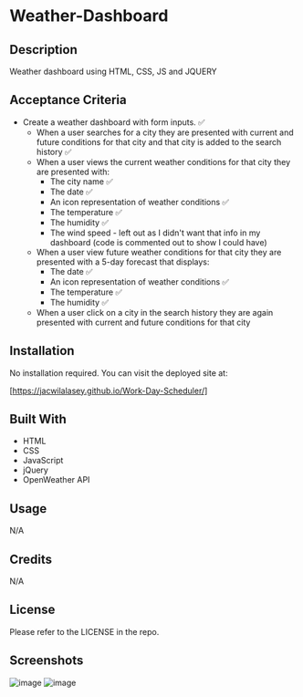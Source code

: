 # Weather-Dashboard

## Description

Weather dashboard using HTML, CSS, JS and JQUERY

## Acceptance Criteria

* Create a weather dashboard with form inputs. ✅
  * When a user searches for a city they are presented with current and future conditions for that city and that city is added to the search history ✅
  * When a user views the current weather conditions for that city they are presented with:
    * The city name ✅
    * The date ✅
    * An icon representation of weather conditions ✅
    * The temperature ✅
    * The humidity ✅
    * The wind speed - left out as I didn't want that info in my dashboard (code is commented out to show I could have)
  * When a user view future weather conditions for that city they are presented with a 5-day forecast that displays:
    * The date ✅
    * An icon representation of weather conditions ✅
    * The temperature ✅
    * The humidity ✅
  * When a user click on a city in the search history they are again presented with current and future conditions for that city

## Installation

No installation required.  You can visit the deployed site at:

[https://jacwilalasey.github.io/Work-Day-Scheduler/]

## Built With

- HTML
- CSS
- JavaScript
- jQuery
- OpenWeather API

## Usage

N/A

## Credits

N/A

## License

Please refer to the LICENSE in the repo.

## Screenshots
![image](https://user-images.githubusercontent.com/92437517/216448888-54aac8aa-1c09-4bda-9328-e93627e0d6ee.png)
![image](https://user-images.githubusercontent.com/92437517/216448930-502446e0-234b-4f89-9ec4-8f5f2ea1a651.png)


